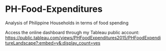 # PH-Food-Expenditures
Analysis of Philippine Households in terms of food spending

Access the online dashboard through my Tableau public account:
https://public.tableau.com/views/PHFoodExpenditures2015/PHFoodExpenditureLandscape?:embed=y&:display_count=yes
